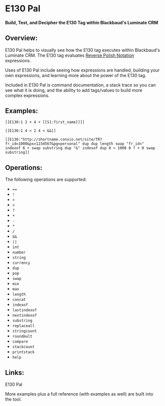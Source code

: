 # E130 Pal
#### Build, Test, and Decipher the E130 Tag within Blackbaud's Luminate CRM

## Overview:

E130 Pal helps to visually see how the E130 tag executes within Blackbaud's Luminate CRM.  The E130 tag evaluates [Reverse Polish Notation](http://en.wikipedia.org/wiki/Reverse_Polish_notation) expressions.

Uses of E130 Pal include seeing how expressions are handled, building your own expressions, and learning more about the power of the E130 tag.

Included in E130 Pal is command documentation, a stack trace so you can see what it is doing, and the ability to add tags/values to build more complex expressions.

## Examples:

```
[[E130:1 2 + 4 + [[S1:first_name]]]]
```

```
[[E130:1 4 < 2 4 < &&]]
```

```
[[E130:"http://shortname.convio.net/site/TR?fr_id=1000&px=1234567&pg=personal" dup dup length swap "fr_id=" indexof 6 + swap substring dup "&" indexof dup 0 < 1000 0 ? + 0 swap substring]]
```

## Operations:

The following operations are supported:

* `==`
* `!`
* `<`
* `>`
* `?`
* `+`
* `-`
* `*`
* `/`
* `&&`
* `||`
* `int`
* `number`
* `string`
* `currency`
* `dup`
* `pop`
* `swap`
* `min`
* `max`
* `length`
* `concat`
* `indexof`
* `lastindexof`
* `nextindexof`
* `substring`
* `replaceall`
* `stringcount`
* `roundmult`
* `compare`
* `stackcount`
* `printstack`
* `help`

## Links:

E130 Pal

More examples plus a full reference (with examples as well) are built into the tool.
